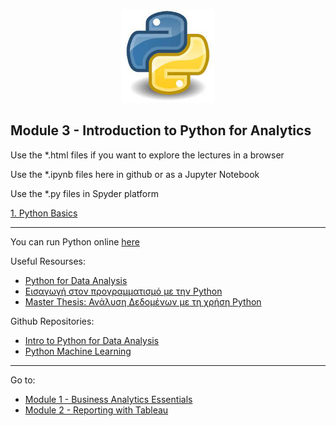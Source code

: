 
<p align="center">

<img src="https://github.com/karajimys/BusinessAnalytics/blob/main/images/python_icon.jpg" width="150" height="150">

</p>


## Module 3 - Introduction to Python for Analytics

Use the *.html files if you want to explore the lectures in a browser

Use the *.ipynb files here in github or as a Jupyter Notebook

Use the *.py files in Spyder platform

[1. Python Basics](https://github.com/karajimys/BusinessAnalytics/tree/main/Module%203%20-%20Introduction%20to%20Python%20for%20Analytics/1.%20Python%20Basics)

------------------------------------------------------------------------------------------------------------------------
You can run Python online [here](https://trinket.io/embed/python3/a5bd54189b)

Useful Resourses:
- [Python for Data Analysis](https://wesmckinney.com/book/)
- [Εισαγωγή στον προγραμματισμό με την Python](http://aggelid.mysch.gr/pythonbook/)
- [Master Thesis: Ανάλυση Δεδομένων με τη χρήση Python](https://ir.lib.uth.gr/xmlui/bitstream/handle/11615/49068/17857.pdf?sequence=1&isAllowed=y)

Github Repositories:
- [Intro to Python for Data Analysis](https://github.com/tomsharp/intro-to-python-for-data-analysis)
- [Python Machine Learning](https://github.com/rasbt/python-machine-learning-book-3rd-edition)

------------------------------------------------------------------------------------------------------------------------
Go to:
- [Module 1 - Business Analytics Essentials](https://github.com/karajimys/BusinessAnalytics/tree/main/Module%201%20-%20Business%20Analytics%20Essentials)
- [Module 2 - Reporting with Tableau](https://github.com/karajimys/BusinessAnalytics/tree/main/Module%202%20-%20Reporting%20with%20Tableau)

